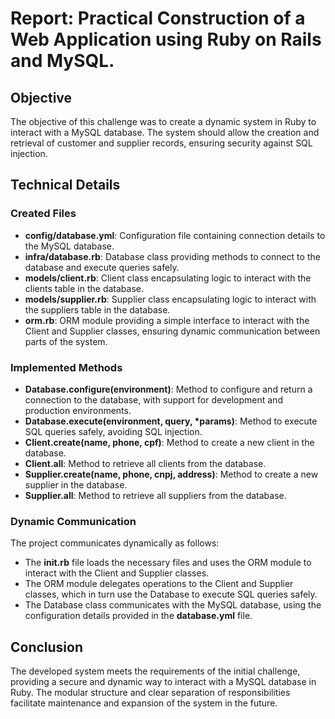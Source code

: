 # Report: Practical Construction of a Web Application using Ruby on Rails and MySQL.

## Objective
The objective of this challenge was to create a dynamic system in Ruby to interact with a MySQL database. The system should allow the creation and retrieval of customer and supplier records, ensuring security against SQL injection.

## Technical Details
### Created Files
- **config/database.yml**: Configuration file containing connection details to the MySQL database.
- **infra/database.rb**: Database class providing methods to connect to the database and execute queries safely.
- **models/client.rb**: Client class encapsulating logic to interact with the clients table in the database.
- **models/supplier.rb**: Supplier class encapsulating logic to interact with the suppliers table in the database.
- **orm.rb**: ORM module providing a simple interface to interact with the Client and Supplier classes, ensuring dynamic communication between parts of the system.

### Implemented Methods
- **Database.configure(environment)**: Method to configure and return a connection to the database, with support for development and production environments.
- **Database.execute(environment, query, *params)**: Method to execute SQL queries safely, avoiding SQL injection.
- **Client.create(name, phone, cpf)**: Method to create a new client in the database.
- **Client.all**: Method to retrieve all clients from the database.
- **Supplier.create(name, phone, cnpj, address)**: Method to create a new supplier in the database.
- **Supplier.all**: Method to retrieve all suppliers from the database.

### Dynamic Communication
The project communicates dynamically as follows:

- The **init.rb** file loads the necessary files and uses the ORM module to interact with the Client and Supplier classes.
- The ORM module delegates operations to the Client and Supplier classes, which in turn use the Database to execute SQL queries safely.
- The Database class communicates with the MySQL database, using the configuration details provided in the **database.yml** file.

## Conclusion
The developed system meets the requirements of the initial challenge, providing a secure and dynamic way to interact with a MySQL database in Ruby. The modular structure and clear separation of responsibilities facilitate maintenance and expansion of the system in the future.
